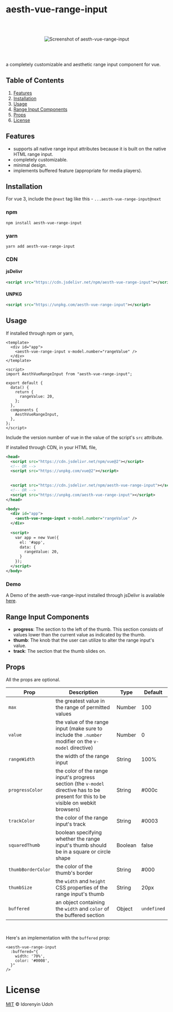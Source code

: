 # aesth-vue-range-input

<br>
<br>
<p align="center">
  <img src="https://user-images.githubusercontent.com/44336070/135869793-6417e5f6-a2d7-4e6b-9df4-eea8b2fb6bb8.png" alt="Screenshot of aesth-vue-range-input"/>
</p>
<br>
<br>

a completely customizable and aesthetic range input component for vue.

## Table of Contents
1. [Features](#features)
2. [Installation](#installation)
3. [Usage](#usage)
4. [Range Input Components](#range-input-components)
5. [Props](#props)
6. [License](#license)

## Features
- supports all native range input attributes because it is built on the native HTML range input.
- completely customizable.
- minimal design.
- implements buffered feature (appropriate for media players).

## Installation

For vue 3, include the `@next` tag like this - `...aesth-vue-range-input@next`

### npm
```shell
npm install aesth-vue-range-input
```

### yarn
```shell
yarn add aesth-vue-range-input
```

### CDN

#### jsDelivr
```xml
<script src="https://cdn.jsdelivr.net/npm/aesth-vue-range-input"></script>
```

#### UNPKG
```xml
<script src="https://unpkg.com/aesth-vue-range-input"></script>
```

## Usage

If installed through npm or yarn,

```vue
<template>
  <div id="app">
    <aesth-vue-range-input v-model.number="rangeValue" />
  </div>
</template>

<script>
import AesthVueRangeInput from "aesth-vue-range-input";

export default {
  data() {
    return {
      rangeValue: 20,
    };
  },
  components {
    AesthVueRangeInput,
  },
};
</script>
```

Include the version number of vue in the value of the script's `src` attribute.

If installed through CDN, in your HTML file,

```xml
<head>
  <script src="https://cdn.jsdelivr.net/npm/vue@2"></script>
  <!-- OR -->
  <script src="https://unpkg.com/vue@2"></script>
    
    
  <script src="https://cdn.jsdelivr.net/npm/aesth-vue-range-input"></script>
  <!-- OR -->
  <script src="https://unpkg.com/aesth-vue-range-input"></script>
</head>

<body>
  <div id="app">
    <aesth-vue-range-input v-model.number="rangeValue" />
  </div>
  
  <script>
    var app = new Vue({
      el: '#app',
      data: {
        rangeValue: 20,
      }
    });
  </script>
</body>
```

### Demo

A Demo of the aesth-vue-range-input installed through jsDelivr is available [here](https://codepen.io/idorenyinudoh/pen/KKqLbEy).

## Range Input Components
- **progress**: The section to the left of the thumb. This section consists of values lower than the current value as indicated by the thumb.
- **thumb**: The knob that the user can utilize to alter the range input's value.
- **track**: The section that the thumb slides on.

## Props
All the props are optional.

| Prop        | Description | Type        | Default     |
|-------------|-------------|-------------|-------------|
| `max` | the greatest value in the range of permitted values | Number | 100 |
| `value` | the value of the range input (make sure to include the `.number` modifier on the `v-model` directive) | Number | 0 |
| `rangeWidth` | the width of the range input | String | 100% |
| `progressColor` | the color of the range input's progress section (the `v-model` directive has to be present for this to be visible on webkit browsers) | String | #000c |
| `trackColor` | the color of the range input's track | String | #0003 |
| `squaredThumb` | boolean specifying whether the range input's thumb should be in a square or circle shape | Boolean | false |
| `thumbBorderColor` | the color of the thumb's border | String | #000 |
| `thumbSize` | the `width` and `height` CSS properties of the range input's thumb | String | 20px |
| `buffered` | an object containing the `width` and `color` of the buffered section | Object | `undefined` |

<br>

Here's an implementation with the `buffered` prop:

```vue
<aesth-vue-range-input
  :buffered="{
    width: '70%',
    color: '#0008',
  }"
/>
```

# License
[MIT](https://opensource.org/licenses/MIT)
&copy; Idorenyin Udoh
